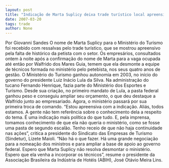 ```yaml
---
layout: post
title: "Indicação de Marta Suplicy deixa trade turístico local apreensivo"
date: 2007-03-20
tags: trade
author: None
---
```

Por Giovanni Sandes
O nome de Marta Suplicy para o Ministério do Turismo foi recebido com ressalvas pelo trade turístico, que se mostrou apreensivo pela falta de histórico da petista com o setor. Os empresários, consultados ontem à noite após a confirmação do nome de Marta para a vaga ocupada até então por Walfrido dos Mares Guia, temem que ela desmonte a equipe de técnicos formada no ministério pelo petebista, nos seus quatro anos de gestão.
O Ministério do Turismo ganhou autonomia em 2003, no início do governo do presidente Luiz Inácio Lula da Silva. Na administração do tucano Fernando Henrique, fazia parte do Ministério dos Esportes e Turismo. Desde sua criação, no primeiro mandato de Lula, a pasta federal ganhou peso e conseguiu ampliar seu orçamento, o que deu destaque a Walfrido junto ao empresariado. Agora, o ministério passará por sua primeira troca de comando.
“Estou apreensiva com a indicação. Aliás, todos estamos. A gente não tem referência sobre o conhecimento dela a respeito do tema. É uma indicação mais política do que tudo. E, pela imprensa, tomamos conhecimento de que ela não queria o ministério, como se fosse uma pasta de segundo escalão. Tenho receio de que não haja continuidade nas ações”, critica a presidente do Sindicato das Empresas de Turismo (Sindetur), Lizete Maioli. 
“Não há o que fazer. Há uma grande negociação para a nomeação dos ministros e para ampliar a base de apoio ao governo federal. Espero que Marta Suplicy não resolva desmontar o ministério. Espero que ela venha a incorporar os técnicos”, resume o presidente da Associação Brasileira da Indústria de Hotéis (ABIH), José Otávio Meira Lins. 